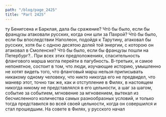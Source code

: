 ```yaml
---
path: "/blog/page_2425"
title: "Part 2425"
---
```


ту Бенигсена и Барклая, дала бы сражение? Чтò бы было, если бы французы атаковали русских, когда они шли за Пахрой? Чтò бы было, если бы впоследствии Наполеон, подойдя к Тарутину, атаковал бы русских, хотя бы с одною десятою долей той энергии, с которою он атаковал в Смоленске? Чтò бы было, если бы французы пошли на Петербург?.. При всех этих предположениях, спасительность флангового марша могла перейти в пагубность.
В-третьих, и самое непонятное, состоит в том, что люди, изучающие историю, умышленно не хотят видеть того, что фланговый марш нельзя приписывать никакому одному человеку, что никто никогда его не предвидел, что маневр этот, точно так же, как и отступление в Филях, в настоящем никогда никому не представлялся в его цельности, а шаг за шагом, событие зa событием, мгновение за мгновением, вытекал из бесчисленного количества самых разнообразных условий, и только тогда представился во всей своей цельности, когда он совершился и стал прошедшим.
На совете в Филях, у русского начал
